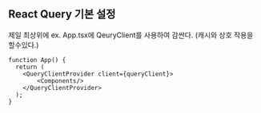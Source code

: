 ## React Query 기본 설정

제일 최상위에 ex. App.tsx에 QeuryClient를 사용하여 감싼다. (캐시와 상호 작용을 할수있다.)

```
function App() {
  return (
    <QueryClientProvider client={queryClient}>
        <Components/>
    </QueryClientProvider>
  );
}
```
